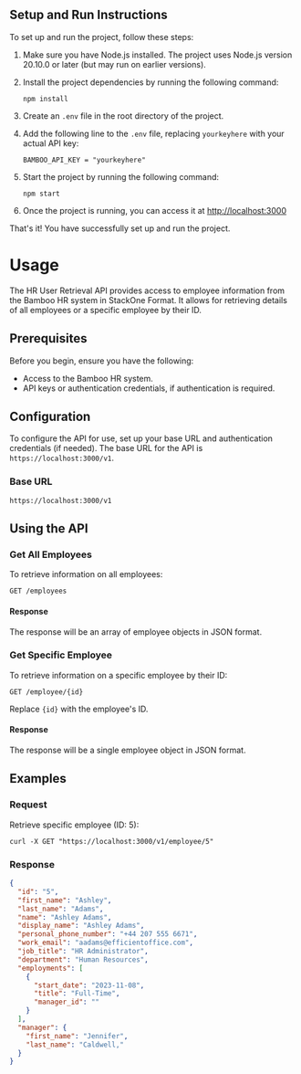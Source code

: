 ## Setup and Run Instructions

To set up and run the project, follow these steps:

1. Make sure you have Node.js installed. The project uses Node.js version 20.10.0 or later (but may run on earlier versions).

2. Install the project dependencies by running the following command:

   ```
   npm install
   ```

3. Create an `.env` file in the root directory of the project.

4. Add the following line to the `.env` file, replacing `yourkeyhere` with your actual API key:

   ```
   BAMBOO_API_KEY = "yourkeyhere"
   ```

5. Start the project by running the following command:

   ```
   npm start
   ```

6. Once the project is running, you can access it at [http://localhost:3000](http://localhost:3000)

That's it! You have successfully set up and run the project.

# Usage

The HR User Retrieval API provides access to employee information from the Bamboo HR system in StackOne Format. It allows for retrieving details of all employees or a specific employee by their ID.

## Prerequisites

Before you begin, ensure you have the following:

- Access to the Bamboo HR system.
- API keys or authentication credentials, if authentication is required.

## Configuration

To configure the API for use, set up your base URL and authentication credentials (if needed). The base URL for the API is `https://localhost:3000/v1`.

### Base URL

```text
https://localhost:3000/v1
```

## Using the API

### Get All Employees

To retrieve information on all employees:

```
GET /employees
```

#### Response

The response will be an array of employee objects in JSON format.

### Get Specific Employee

To retrieve information on a specific employee by their ID:

```
GET /employee/{id}
```

Replace `{id}` with the employee's ID.

#### Response

The response will be a single employee object in JSON format.

## Examples

### Request

Retrieve specific employee (ID: 5):

```curl
curl -X GET "https://localhost:3000/v1/employee/5"
```

### Response

```json
{
  "id": "5",
  "first_name": "Ashley",
  "last_name": "Adams",
  "name": "Ashley Adams",
  "display_name": "Ashley Adams",
  "personal_phone_number": "+44 207 555 6671",
  "work_email": "aadams@efficientoffice.com",
  "job_title": "HR Administrator",
  "department": "Human Resources",
  "employments": [
    {
      "start_date": "2023-11-08",
      "title": "Full-Time",
      "manager_id": ""
    }
  ],
  "manager": {
    "first_name": "Jennifer",
    "last_name": "Caldwell,"
  }
}
```

